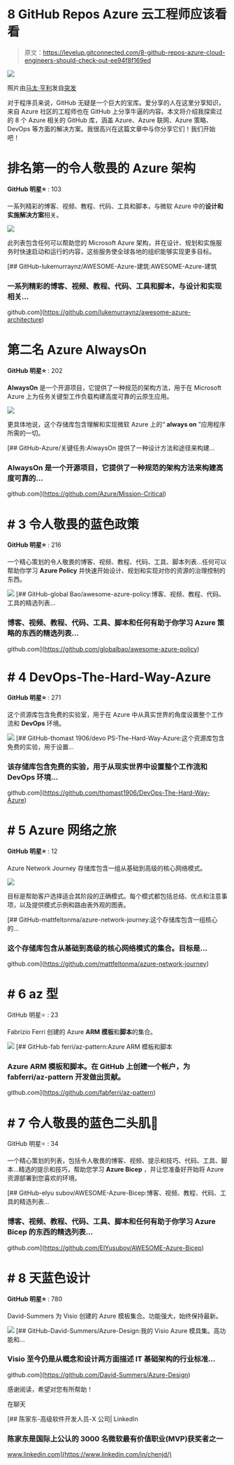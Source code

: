 # 8 GitHub Repos Azure 云工程师应该看看

> 原文：<https://levelup.gitconnected.com/8-github-repos-azure-cloud-engineers-should-check-out-ee94f8f169ed>

![](img/4b6ded55dbdd8896f281bc4d51375063.png)

照片由[马太·亨利](https://burst.shopify.com/@matthew_henry?utm_campaign=photo_credit&utm_content=Browse+Free+HD+Images+of+Woman+Hands+Tech+Developer+Laptop&utm_medium=referral&utm_source=credit)发自[突发](https://burst.shopify.com/presentation?utm_campaign=photo_credit&utm_content=Browse+Free+HD+Images+of+Woman+Hands+Tech+Developer+Laptop&utm_medium=referral&utm_source=credit)

对于程序员来说，GitHub 无疑是一个巨大的宝库。爱分享的人在这里分享知识，来自 Azure 社区的工程师也在 GitHub 上分享牛逼的内容。本文将介绍我探索过的 8 个 Azure 相关的 GitHub 库，涵盖 Azure、Azure 联网、Azure 策略、DevOps 等方面的解决方案。我很高兴在这篇文章中与你分享它们！我们开始吧！

# 排名第一的令人敬畏的 Azure 架构

**GitHub 明星⭐** : 103

一系列精彩的博客、视频、教程、代码、工具和脚本，与微软 Azure 中的**设计和实施解决方案**相关。

![](img/369720761dc7d379c0ffa054f8aaee58.png)

此列表包含任何可以帮助您的 Microsoft Azure 架构，并在设计、规划和实施服务时快速启动和运行的内容，这些服务使全球各地的组织能够实现更多目标。

[](https://github.com/lukemurraynz/awesome-azure-architecture) [## GitHub-lukemurraynz/AWESOME-Azure-建筑:AWESOME-Azure-建筑

### 一系列精彩的博客、视频、教程、代码、工具和脚本，与设计和实现相关…

github.com](https://github.com/lukemurraynz/awesome-azure-architecture) 

# 第二名 Azure AlwaysOn

**GitHub 明星⭐** : 202

**AlwaysOn** 是一个开源项目，它提供了一种规范的架构方法，用于在 Microsoft Azure 上为任务关键型工作负载构建高度可靠的云原生应用。

![](img/9b2efb95ac48fbef6aa9a3c47c869f03.png)

更具体地说，这个存储库包含理解和实现微软 Azure 上的“ **always on** ”应用程序所需的一切。

[](https://github.com/Azure/Mission-Critical) [## GitHub-Azure/关键任务:AlwaysOn 提供了一种设计方法和途径来构建…

### AlwaysOn 是一个开源项目，它提供了一种规范的架构方法来构建高度可靠的…

github.com](https://github.com/Azure/Mission-Critical) 

# # 3 令人敬畏的蓝色政策

**GitHub 明星⭐** : 216

一个精心策划的令人敬畏的博客、视频、教程、代码、工具、脚本列表…任何可以帮助你学习 **Azure Policy** 并快速开始设计、规划和实现对你的资源的治理控制的东西。

![](img/16ee4c49769c3fcffe38478a3aab2155.png)[](https://github.com/globalbao/awesome-azure-policy) [## GitHub-global Bao/awesome-azure-policy:博客、视频、教程、代码、工具的精选列表…

### 博客、视频、教程、代码、工具、脚本和任何有助于你学习 Azure 策略的东西的精选列表…

github.com](https://github.com/globalbao/awesome-azure-policy) 

# # 4 DevOps-The-Hard-Way-Azure

**GitHub 明星⭐** : 271

这个资源库包含免费的实验室，用于在 Azure 中从真实世界的角度设置整个工作流和 **DevOps** 环境。

![](img/0fafd57cebbae62029d7adfd05e18dd1.png)[](https://github.com/thomast1906/DevOps-The-Hard-Way-Azure) [## GitHub-thomast 1906/devo PS-The-Hard-Way-Azure:这个资源库包含免费的实验，用于设置…

### 该存储库包含免费的实验，用于从现实世界中设置整个工作流和 DevOps 环境…

github.com](https://github.com/thomast1906/DevOps-The-Hard-Way-Azure) 

# # 5 Azure 网络之旅

**GitHub 明星⭐** : 12

Azure Network Journey 存储库包含一组从基础到高级的核心网络模式。

![](img/e0e7c0fdfd1954b1549fb3a526fcea52.png)

目标是帮助客户选择适合其阶段的正确模式。每个模式都包括总结、优点和注意事项，以及提供模式示例和路由表外观的图表。

[](https://github.com/mattfeltonma/azure-network-journey) [## GitHub-mattfeltonma/azure-network-journey:这个存储库包含一组核心的…

### 这个存储库包含从基础到高级的核心网络模式的集合。目标是…

github.com](https://github.com/mattfeltonma/azure-network-journey) 

# # 6 az 型

GitHub 明星⭐ : 23

Fabrizio Ferri 创建的 Azure **ARM 模板**和**脚本**的集合。

![](img/5112d87c287dcb33591fe8fea5ae6c62.png)[](https://github.com/fabferri/az-pattern) [## GitHub-fab ferri/az-pattern:Azure ARM 模板和脚本

### Azure ARM 模板和脚本。在 GitHub 上创建一个帐户，为 fabferri/az-pattern 开发做出贡献。

github.com](https://github.com/fabferri/az-pattern) 

# # 7 令人敬畏的蓝色二头肌💪

GitHub 明星⭐ : 34

一个精心策划的列表，包括令人敬畏的博客、视频、提示和技巧、代码、工具、脚本…精选的提示和技巧，帮助您学习 **Azure Bicep** ，并让您准备好开始将 Azure 资源部署到您喜欢的环境。

[](https://github.com/ElYusubov/AWESOME-Azure-Bicep) [## GitHub-elyu subov/AWESOME-Azure-Bicep:博客、视频、教程、代码、工具的精选列表…

### 博客、视频、教程、代码、工具、脚本和任何有助于你学习 Azure Bicep 的东西的精选列表…

github.com](https://github.com/ElYusubov/AWESOME-Azure-Bicep) 

# # 8 天蓝色设计

**GitHub 明星⭐** : 780

David-Summers 为 Visio 创建的 Azure 模板集合。功能强大，始终保持最新。

![](img/10179796570d7b931e83cf0bb74ece51.png)[](https://github.com/David-Summers/Azure-Design) [## GitHub-David-Summers/Azure-Design:我的 Visio Azure 模具集。高功能和…

### Visio 至今仍是从概念和设计两方面描述 IT 基础架构的行业标准…

github.com](https://github.com/David-Summers/Azure-Design) 

感谢阅读，希望对您有所帮助！

在聊天

[](https://www.linkedin.com/in/chenjd/) [## 陈家东-高级软件开发人员-X 公司| LinkedIn

### 陈家东是国际上公认的 3000 名微软最有价值职业(MVP)获奖者之一

www.linkedin.com](https://www.linkedin.com/in/chenjd/)